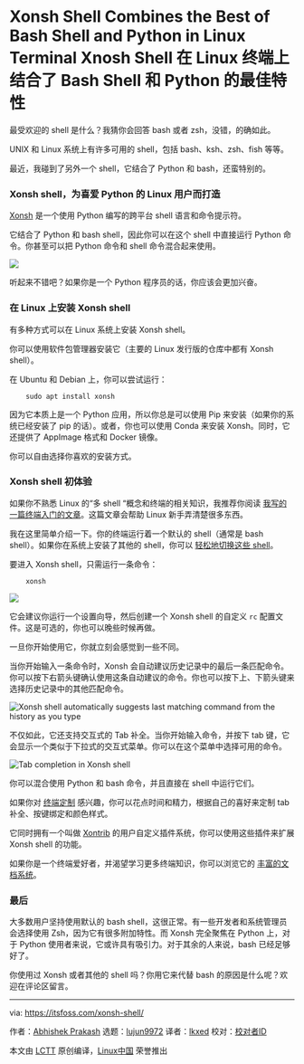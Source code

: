[#]: subject: "Xonsh Shell Combines the Best of Bash Shell and Python in Linux Terminal"
[#]: via: "https://itsfoss.com/xonsh-shell/"
[#]: author: "Abhishek Prakash https://itsfoss.com/author/abhishek/"
[#]: collector: "lujun9972"
[#]: translator: "lkxed"
[#]: reviewer: " "
[#]: publisher: " "
[#]: url: " "

Xonsh Shell Combines the Best of Bash Shell and Python in Linux Terminal
Xnosh Shell 在 Linux 终端上结合了 Bash Shell 和 Python 的最佳特性
======

最受欢迎的 shell 是什么？我猜你会回答 bash 或者 zsh，没错，的确如此。

UNIX 和 Linux 系统上有许多可用的 shell，包括 bash、ksh、zsh、fish 等等。

最近，我碰到了另外一个 shell，它结合了 Python 和 bash，还蛮特别的。

### Xonsh shell，为喜爱 Python 的 Linux 用户而打造 

[Xonsh][1] 是一个使用 Python 编写的跨平台 shell 语言和命令提示符。

它结合了 Python 和 bash shell，因此你可以在这个 shell 中直接运行 Python 命令。你甚至可以把 Python 命令和 shell 命令混合起来使用。

![][2]

听起来不错吧？如果你是一个 Python 程序员的话，你应该会更加兴奋。

### 在 Linux 上安装 Xonsh shell

有多种方式可以在 Linux 系统上安装 Xonsh shell。

你可以使用软件包管理器安装它（主要的 Linux 发行版的仓库中都有 Xonsh shell）。

在 Ubuntu 和 Debian 上，你可以尝试运行：

```
    sudo apt install xonsh
```

因为它本质上是一个 Python 应用，所以你总是可以使用 Pip 来安装（如果你的系统已经安装了 pip 的话）。或者，你也可以使用 Conda 来安装 Xonsh。同时，它还提供了 AppImage 格式和 Docker 镜像。

你可以自由选择你喜欢的安装方式。

### Xonsh shell 初体验

如果你不熟悉 Linux 的“多 shell “概念和终端的相关知识，我推荐你阅读 [我写的一篇终端入门的文章][3]。这篇文章会帮助 Linux 新手弄清楚很多东西。

我在这里简单介绍一下。你的终端运行着一个默认的 shell（通常是 bash shell）。如果你在系统上安装了其他的 shell，你可以 [轻松地切换这些 shell][4]。


要进入 Xonsh shell，只需运行一条命令：

```
    xonsh
```

![][5]

它会建议你运行一个设置向导，然后创建一个 Xonsh shell 的自定义 `rc` 配置文件。这是可选的，你也可以晚些时候再做。

一旦你开始使用它，你就立刻会感觉到一些不同。

当你开始输入一条命令时，Xonsh 会自动建议历史记录中的最后一条匹配命令。你可以按下右箭头键确认使用这条自动建议的命令。你也可以按下上、下箭头键来选择历史记录中的其他匹配命令。

![Xonsh shell automatically suggests last matching command from the history as you type][6]

不仅如此，它还支持交互式的 Tab 补全。当你开始输入命令，并按下 tab 键，它会显示一个类似于下拉式的交互式菜单。你可以在这个菜单中选择可用的命令。

![Tab completion in Xonsh shell][7]

你可以混合使用 Python 和 bash 命令，并且直接在 shell 中运行它们。

如果你对 [终端定制][8] 感兴趣，你可以花点时间和精力，根据自己的喜好来定制 tab 补全、按键绑定和颜色样式。

它同时拥有一个叫做 [Xontrib][9] 的用户自定义插件系统，你可以使用这些插件来扩展 Xonsh shell 的功能。

如果你是一个终端爱好者，并渴望学习更多终端知识，你可以浏览它的 [丰富的文档系统][10]。

### 最后

大多数用户坚持使用默认的 bash shell，这很正常。有一些开发者和系统管理员会选择使用 Zsh，因为它有很多附加特性。而 Xonsh 完全聚焦在 Python 上，对于 Python 使用者来说，它或许具有吸引力。对于其余的人来说，bash 已经足够好了。

你使用过 Xonsh 或者其他的 shell 吗？你用它来代替 bash 的原因是什么呢？欢迎在评论区留言。

--------------------------------------------------------------------------------

via: https://itsfoss.com/xonsh-shell/

作者：[Abhishek Prakash][a]
选题：[lujun9972][b]
译者：[lkxed](https://github.com/lkxed)
校对：[校对者ID](https://github.com/校对者ID)

本文由 [LCTT](https://github.com/LCTT/TranslateProject) 原创编译，[Linux中国](https://linux.cn/) 荣誉推出

[a]: https://itsfoss.com/author/abhishek/
[b]: https://github.com/lujun9972
[1]: https://xon.sh/
[2]: https://i0.wp.com/itsfoss.com/wp-content/uploads/2022/03/xonsh-shell-combines-python-bash.png?resize=800%2C470&ssl=1
[3]: https://itsfoss.com/basic-terminal-tips-ubuntu/
[4]: https://linuxhandbook.com/change-shell-linux/
[5]: https://i0.wp.com/itsfoss.com/wp-content/uploads/2022/03/xonsh-shell.png?resize=800%2C451&ssl=1
[6]: https://i0.wp.com/itsfoss.com/wp-content/uploads/2022/03/auto-suggestions-from-history-in-xonsh-shell.png?resize=800%2C258&ssl=1
[7]: https://i0.wp.com/itsfoss.com/wp-content/uploads/2022/03/tab-completion-xonsh-shell.png?resize=800%2C354&ssl=1
[8]: https://itsfoss.com/customize-linux-terminal/
[9]: https://github.com/topics/xontrib
[10]: https://xon.sh/tutorial.html
